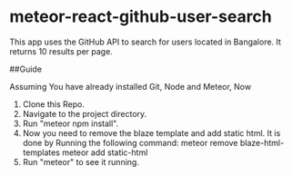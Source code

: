 # meteor-react-github-user-search
This app uses the GitHub API to search for users located in Bangalore. It returns 10 results per page.

##Guide

Assuming You have already installed Git, Node and Meteor, Now

1. Clone this Repo.
2. Navigate to the project directory.
3. Run "meteor npm install".
4. Now you need to remove the blaze template and add static html.
   It is done by Running the following command:
   meteor remove blaze-html-templates
   meteor add static-html
5. Run "meteor" to see it running.



